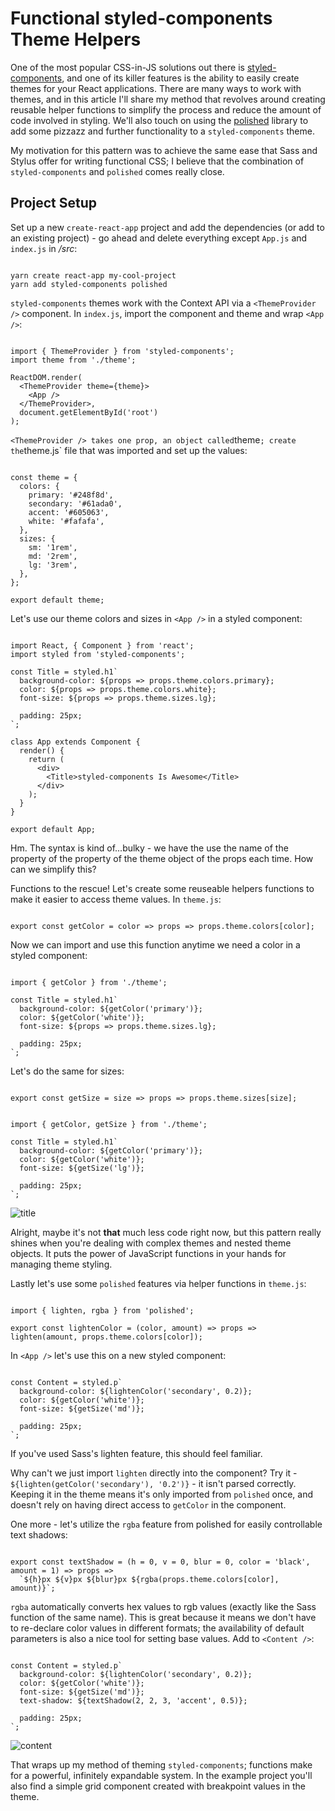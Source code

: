 # Functional styled-components Theme Helpers

One of the most popular CSS-in-JS solutions out there is [styled-components](https://github.com/styled-components/styled-components), and one of its killer features is the ability to easily create themes for your React applications. There are many ways to work with themes, and in this article I'll share my method that revolves around creating reusable helper functions to simplify the process and reduce the amount of code involved in styling. We'll also touch on using the [polished](https://github.com/styled-components/polished) library to add some pizzazz and further functionality to a `styled-components` theme.

My motivation for this pattern was to achieve the same ease that Sass and Stylus offer for writing functional CSS; I believe that the combination of `styled-components` and `polished` comes really close.

## Project Setup

Set up a new `create-react-app` project and add the dependencies (or add to an existing project) - go ahead and delete everything except `App.js` and `index.js` in _/src_:

```

yarn create react-app my-cool-project
yarn add styled-components polished
```

`styled-components` themes work with the Context API via a `<ThemeProvider />` component. In `index.js`, import the component and theme and wrap `<App />`:

```

import { ThemeProvider } from 'styled-components';
import theme from './theme';

ReactDOM.render(
  <ThemeProvider theme={theme}>
    <App />
  </ThemeProvider>,
  document.getElementById('root')
);
```

`<ThemeProvider /> takes one prop, an object called`theme`; create the`theme.js` file that was imported and set up the values:

```

const theme = {
  colors: {
    primary: '#248f8d',
    secondary: '#61ada0',
    accent: '#605063',
    white: '#fafafa',
  },
  sizes: {
    sm: '1rem',
    md: '2rem',
    lg: '3rem',
  },
};

export default theme;
```

Let's use our theme colors and sizes in `<App />` in a styled component:

```

import React, { Component } from 'react';
import styled from 'styled-components';

const Title = styled.h1`
  background-color: ${props => props.theme.colors.primary};
  color: ${props => props.theme.colors.white};
  font-size: ${props => props.theme.sizes.lg};

  padding: 25px;
`;

class App extends Component {
  render() {
    return (
      <div>
        <Title>styled-components Is Awesome</Title>
      </div>
    );
  }
}

export default App;
```

Hm. The syntax is kind of...bulky - we have the use the name of the property of the property of the theme object of the props each time. How can we simplify this?

Functions to the rescue! Let's create some reuseable helpers functions to make it easier to access theme values. In `theme.js`:

```

export const getColor = color => props => props.theme.colors[color];
```

Now we can import and use this function anytime we need a color in a styled component:

```

import { getColor } from './theme';

const Title = styled.h1`
  background-color: ${getColor('primary')};
  color: ${getColor('white')};
  font-size: ${props => props.theme.sizes.lg};

  padding: 25px;
`;
```

Let's do the same for sizes:

```

export const getSize = size => props => props.theme.sizes[size];
```

```

import { getColor, getSize } from './theme';

const Title = styled.h1`
  background-color: ${getColor('primary')};
  color: ${getColor('white')};
  font-size: ${getSize('lg')};

  padding: 25px;
`;
```

![title](https://s3-us-west-1.amazonaws.com/random-pictures/styled-components+theming+article/title.png)

Alright, maybe it's not **that** much less code right now, but this pattern really shines when you're dealing with complex themes and nested theme objects. It puts the power of JavaScript functions in your hands for managing theme styling.

Lastly let's use some `polished` features via helper functions in `theme.js`:

```

import { lighten, rgba } from 'polished';

export const lightenColor = (color, amount) => props => lighten(amount, props.theme.colors[color]);
```

In `<App />` let's use this on a new styled component:

```

const Content = styled.p`
  background-color: ${lightenColor('secondary', 0.2)};
  color: ${getColor('white')};
  font-size: ${getSize('md')};

  padding: 25px;
`;
```

If you've used Sass's lighten feature, this should feel familiar.

Why can't we just import `lighten` directly into the component? Try it - `${lighten(getColor('secondary'), '0.2')}` - it isn't parsed correctly. Keeping it in the theme means it's only imported from `polished` once, and doesn't rely on having direct access to `getColor` in the component.

One more - let's utilize the `rgba` feature from polished for easily controllable text shadows:

```

export const textShadow = (h = 0, v = 0, blur = 0, color = 'black', amount = 1) => props =>
  `${h}px ${v}px ${blur}px ${rgba(props.theme.colors[color], amount)}`;
```

`rgba` automatically converts hex values to rgb values (exactly like the Sass function of the same name). This is great because it means we don't have to re-declare color values in different formats; the availability of default parameters is also a nice tool for setting base values. Add to `<Content />`:

```

const Content = styled.p`
  background-color: ${lightenColor('secondary', 0.2)};
  color: ${getColor('white')};
  font-size: ${getSize('md')};
  text-shadow: ${textShadow(2, 2, 3, 'accent', 0.5)};

  padding: 25px;
`;
```

![content](https://s3-us-west-1.amazonaws.com/random-pictures/styled-components+theming+article/content.png)

That wraps up my method of theming `styled-components`; functions make for a powerful, infinitely expandable system. In the example project you'll also find a simple grid component created with breakpoint values in the theme.
